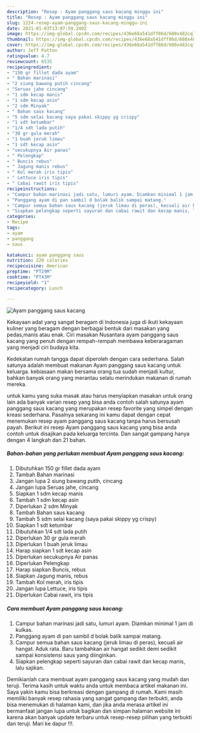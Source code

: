 ```yaml
---
description: "Resep : Ayam panggang saus kacang minggu ini"
title: "Resep : Ayam panggang saus kacang minggu ini"
slug: 1224-resep-ayam-panggang-saus-kacang-minggu-ini
date: 2021-01-03T13:07:59.240Z
image: https://img-global.cpcdn.com/recipes/436e68a541dff86d/680x482cq70/ayam-panggang-saus-kacang-foto-resep-utama.jpg
thumbnail: https://img-global.cpcdn.com/recipes/436e68a541dff86d/680x482cq70/ayam-panggang-saus-kacang-foto-resep-utama.jpg
cover: https://img-global.cpcdn.com/recipes/436e68a541dff86d/680x482cq70/ayam-panggang-saus-kacang-foto-resep-utama.jpg
author: Jeff Patton
ratingvalue: 4.7
reviewcount: 6535
recipeingredient:
- "150 gr fillet dada ayam"
- " Bahan marinasi"
- "2 siung bawang putih cincang"
- "Seruas jahe cincang"
- "1 sdm kecap manis"
- "1 sdm kecap asin"
- "2 sdm Minyak"
- " Bahan saus kacang"
- "5 sdm selai kacang saya pakai skippy yg crispy"
- "1 sdt ketumbar"
- "1/4 sdt lada putih"
- "30 gr gula merah"
- "1 buah jeruk limau"
- "1 sdt kecap asin"
- "secukupnya Air panas"
- " Pelengkap"
- " Buncis rebus"
- " Jagung manis rebus"
- " Kol merah iris tipis"
- " Lettuce iris tipis"
- " Cabai rawit iris tipis"
recipeinstructions:
- "Campur bahan marinasi jadi satu, lumuri ayam. Diamkan minimal 1 jam di kulkas."
- "Panggang ayam di pan sambil d bolak balik sampai matang."
- "Campur semua bahan saus kacang (jeruk limau di peras), kecuali air hangat. Aduk rata. Baru tambahkan air hangat sedikit demi sedikit sampai konsistensi saus yang diinginkan."
- "Siapkan pelengkap seperti sayuran dan cabai rawit dan kecap manis, lalu sajikan."
categories:
- Recipe
tags:
- ayam
- panggang
- saus

katakunci: ayam panggang saus 
nutrition: 220 calories
recipecuisine: American
preptime: "PT29M"
cooktime: "PT43M"
recipeyield: "1"
recipecategory: Lunch

---
```



![Ayam panggang saus kacang](https://img-global.cpcdn.com/recipes/436e68a541dff86d/680x482cq70/ayam-panggang-saus-kacang-foto-resep-utama.jpg)

Kekayaan adat yang sangat beragam di Indonesia juga di ikuti kekayaan kuliner yang beragam dengan berbagai bentuk dari masakan yang pedas,manis atau enak. Ciri masakan Nusantara ayam panggang saus kacang yang penuh dengan rempah-rempah membawa keberaragaman yang menjadi ciri budaya kita.




Kedekatan rumah tangga dapat diperoleh dengan cara sederhana. Salah satunya adalah membuat makanan Ayam panggang saus kacang untuk keluarga. kebiasaan makan bersama orang tua sudah menjadi kultur, bahkan banyak orang yang merantau selalu merindukan makanan di rumah mereka.

untuk kamu yang suka masak atau harus menyiapkan masakan untuk orang lain ada banyak varian resep yang bisa anda contoh salah satunya ayam panggang saus kacang yang merupakan resep favorite yang simpel dengan kreasi sederhana. Pasalnya sekarang ini kamu dapat dengan cepat menemukan resep ayam panggang saus kacang tanpa harus bersusah payah.
Berikut ini resep Ayam panggang saus kacang yang bisa anda contoh untuk disajikan pada keluarga tercinta. Dan sangat gampang hanya dengan 4 langkah dan 21 bahan.


<!--inarticleads1-->

##### Bahan-bahan yang perlukan membuat Ayam panggang saus kacang:

1. Dibutuhkan 150 gr fillet dada ayam
1. Tambah  Bahan marinasi
1. Jangan lupa 2 siung bawang putih, cincang
1. Jangan lupa Seruas jahe, cincang
1. Siapkan 1 sdm kecap manis
1. Tambah 1 sdm kecap asin
1. Diperlukan 2 sdm Minyak
1. Tambah  Bahan saus kacang
1. Tambah 5 sdm selai kacang (saya pakai skippy yg crispy)
1. Siapkan 1 sdt ketumbar
1. Dibutuhkan 1/4 sdt lada putih
1. Diperlukan 30 gr gula merah
1. Diperlukan 1 buah jeruk limau
1. Harap siapkan 1 sdt kecap asin
1. Diperlukan secukupnya Air panas
1. Diperlukan  Pelengkap
1. Harap siapkan  Buncis, rebus
1. Siapkan  Jagung manis, rebus
1. Tambah  Kol merah, iris tipis
1. Jangan lupa  Lettuce, iris tipis
1. Diperlukan  Cabai rawit, iris tipis




<!--inarticleads2-->

##### Cara membuat  Ayam panggang saus kacang:

1. Campur bahan marinasi jadi satu, lumuri ayam. Diamkan minimal 1 jam di kulkas.
1. Panggang ayam di pan sambil d bolak balik sampai matang.
1. Campur semua bahan saus kacang (jeruk limau di peras), kecuali air hangat. Aduk rata. Baru tambahkan air hangat sedikit demi sedikit sampai konsistensi saus yang diinginkan.
1. Siapkan pelengkap seperti sayuran dan cabai rawit dan kecap manis, lalu sajikan.




Demikianlah cara membuat ayam panggang saus kacang yang mudah dan teruji. Terima kasih untuk waktu anda untuk membaca artikel makanan ini. Saya yakin kamu bisa berkreasi dengan gampang di rumah. Kami masih memiliki banyak resep rahasia yang sangat gampang dan terbukti, anda bisa menemukan di halaman kami, dan jika anda merasa artikel ini bermanfaat jangan lupa untuk bagikan dan simpan halaman website ini karena akan banyak update terbaru untuk resep-resep pilihan yang terbukti dan teruji. Mari ke dapur !!!. 
